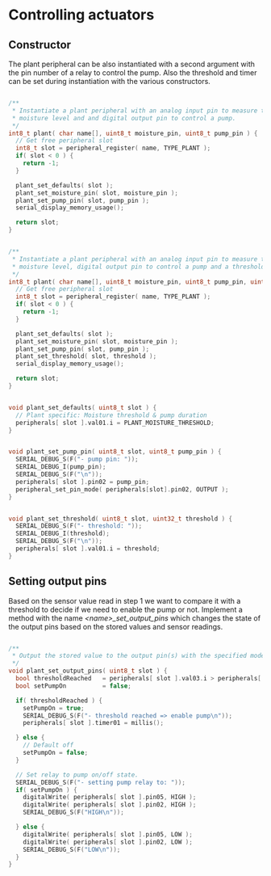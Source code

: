 # Controlling actuators


## Constructor
The plant peripheral can be also instantiated with a second argument with the
pin number of a relay to control the pump. Also the threshold and timer can be
set during instantiation with the various constructors.

```c

/**
 * Instantiate a plant peripheral with an analog input pin to measure the
 * moisture level and and digital output pin to control a pump.
 */
int8_t plant( char name[], uint8_t moisture_pin, uint8_t pump_pin ) {
  // Get free peripheral slot
  int8_t slot = peripheral_register( name, TYPE_PLANT );
  if( slot < 0 ) {
    return -1;
  }

  plant_set_defaults( slot );
  plant_set_moisture_pin( slot, moisture_pin );
  plant_set_pump_pin( slot, pump_pin );
  serial_display_memory_usage();

  return slot;
}


/**
 * Instantiate a plant peripheral with an analog input pin to measure the
 * moisture level, digital output pin to control a pump and a threshold.
 */
int8_t plant( char name[], uint8_t moisture_pin, uint8_t pump_pin, uint32_t threshold ) {
  // Get free peripheral slot
  int8_t slot = peripheral_register( name, TYPE_PLANT );
  if( slot < 0 ) {
    return -1;
  }

  plant_set_defaults( slot );
  plant_set_moisture_pin( slot, moisture_pin );
  plant_set_pump_pin( slot, pump_pin );
  plant_set_threshold( slot, threshold );
  serial_display_memory_usage();

  return slot;
}


void plant_set_defaults( uint8_t slot ) { 
  // Plant specific: Moisture threshold & pump duration
  peripherals[ slot ].val01.i = PLANT_MOISTURE_THRESHOLD;
}


void plant_set_pump_pin( uint8_t slot, uint8_t pump_pin ) {
  SERIAL_DEBUG_S(F("- pump pin: "));
  SERIAL_DEBUG_I(pump_pin);
  SERIAL_DEBUG_S(F("\n"));
  peripherals[ slot ].pin02 = pump_pin;
  peripheral_set_pin_mode( peripherals[slot].pin02, OUTPUT );
}


void plant_set_threshold( uint8_t slot, uint32_t threshold ) {
  SERIAL_DEBUG_S(F("- threshold: "));
  SERIAL_DEBUG_I(threshold);
  SERIAL_DEBUG_S(F("\n"));
  peripherals[ slot ].val01.i = threshold;
}
```

## Setting output pins
Based on the sensor value read in step 1 we want to compare it with a threshold
to decide if we need to enable the pump or not. Implement a method with the
name *&lt;name&gt;_set_output_pins* which changes the state of the output pins
based on the stored values and sensor readings.
```c

/**
 * Output the stored value to the output pin(s) with the specified mode(s).
 */
void plant_set_output_pins( uint8_t slot ) {
  bool thresholdReached   = peripherals[ slot ].val03.i > peripherals[ slot ].val01.i;
  bool setPumpOn          = false;

  if( thresholdReached ) {
    setPumpOn = true;
    SERIAL_DEBUG_S(F("- threshold reached => enable pump\n"));
    peripherals[ slot ].timer01 = millis();

  } else {
    // Default off
    setPumpOn = false;
  }

  // Set relay to pump on/off state.
  SERIAL_DEBUG_S(F("- setting pump relay to: "));
  if( setPumpOn ) {
    digitalWrite( peripherals[ slot ].pin05, HIGH );
    digitalWrite( peripherals[ slot ].pin02, HIGH );
    SERIAL_DEBUG_S(F("HIGH\n"));

  } else {
    digitalWrite( peripherals[ slot ].pin05, LOW );
    digitalWrite( peripherals[ slot ].pin02, LOW );
    SERIAL_DEBUG_S(F("LOW\n"));
  }
}
```